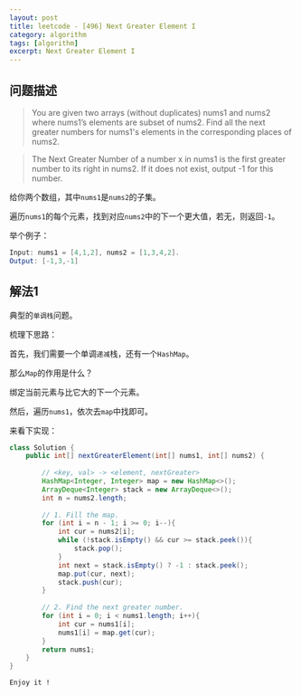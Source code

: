 ```yaml
---
layout: post
title: leetcode - [496] Next Greater Element I
category: algorithm
tags: [algorithm]
excerpt: Next Greater Element I
---
```


## 问题描述  

> You are given two arrays (without duplicates) nums1 and nums2 where nums1’s elements are subset of nums2. Find all the next greater numbers for nums1's elements in the corresponding places of nums2.

> The Next Greater Number of a number x in nums1 is the first greater number to its right in nums2. If it does not exist, output -1 for this number.  

给你两个数组，其中`nums1`是`nums2`的子集。  

遍历`nums1`的每个元素，找到对应`nums2`中的下一个更大值，若无，则返回`-1`。  


举个例子：  

``` java
Input: nums1 = [4,1,2], nums2 = [1,3,4,2].
Output: [-1,3,-1]
```


## 解法1  

典型的`单调栈`问题。  

梳理下思路：  

首先，我们需要一个单调`递减`栈，还有一个`HashMap`。  

那么`Map`的作用是什么？  

绑定当前元素与比它大的下一个元素。  

然后，遍历`nums1`，依次去`map`中找即可。  


来看下实现：  


``` java
class Solution {
    public int[] nextGreaterElement(int[] nums1, int[] nums2) {
        
        // <key, val> -> <element, nextGreater>
        HashMap<Integer, Integer> map = new HashMap<>();
        ArrayDeque<Integer> stack = new ArrayDeque<>();
        int n = nums2.length;
        
        // 1. Fill the map.
        for (int i = n - 1; i >= 0; i--){
            int cur = nums2[i];
            while (!stack.isEmpty() && cur >= stack.peek()){
                stack.pop();
            }
            int next = stack.isEmpty() ? -1 : stack.peek();
            map.put(cur, next);
            stack.push(cur);
        }
        
        // 2. Find the next greater number.
        for (int i = 0; i < nums1.length; i++){
            int cur = nums1[i];
            nums1[i] = map.get(cur);
        }
        return nums1;
    }
}
```

`Enjoy it ! `